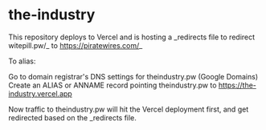 # the-industry

This repository deploys to Vercel and is hosting a \_redirects file to redirect witepill.pw/_ to https://piratewires.com/_

To alias:

Go to domain registrar's DNS settings for theindustry.pw (Google Domains)
Create an ALIAS or ANNAME record pointing theindustry.pw to https://the-industry.vercel.app

Now traffic to theindustry.pw will hit the Vercel deployment first, and get redirected based on the \_redirects file.
